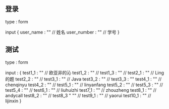 ## 登录
type : form

input {
	user_name : "" // 姓名
	user_number : "" // 学号
}



## 测试

type : form

input : {
	test1_1 : "" // 欧亚非的沁
	test1_2 : "" //
	test1_3 : "" //
	test2_1 : "" //  Ling的题
	test2_2 : "" //
	test3_1 : "" //  Java
	test3_2 : "" //
	test3_3 : ""
	test4_1 : "" //  chenqinyu
	test4_2 : "" //
	test5_1 : "" // linyanfang
	test5_2 : "" //
	test5_3 : "" //
	test5_4 : "" //
	test6_1 : "" // liuhuizhi
	test7_1 : "" // zhouzheng
	test8_1 : "" // andycall
	test8_2 : "" //
	test8_3 " "" //
	test9_1 : "" //  yaorui
	test10_1 : "" // lijinxin
}


